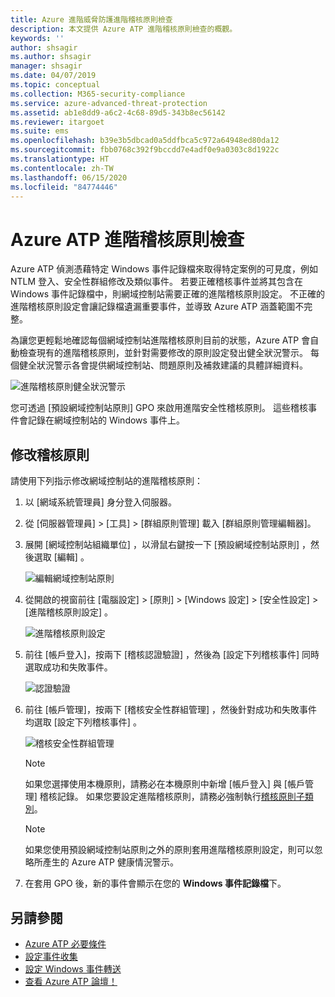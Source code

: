 ```yaml
---
title: Azure 進階威脅防護進階稽核原則檢查
description: 本文提供 Azure ATP 進階稽核原則檢查的概觀。
keywords: ''
author: shsagir
ms.author: shsagir
manager: shsagir
ms.date: 04/07/2019
ms.topic: conceptual
ms.collection: M365-security-compliance
ms.service: azure-advanced-threat-protection
ms.assetid: ab1e8dd9-a6c2-4c68-89d5-343b8ec56142
ms.reviewer: itargoet
ms.suite: ems
ms.openlocfilehash: b39e3b5dbcad0a5ddfbca5c972a64948ed80da12
ms.sourcegitcommit: fbb0768c392f9bccdd7e4adf0e9a0303c8d1922c
ms.translationtype: HT
ms.contentlocale: zh-TW
ms.lasthandoff: 06/15/2020
ms.locfileid: "84774446"
---
```

# <a name="azure-atp-advanced-audit-policy-check"></a>Azure ATP 進階稽核原則檢查

Azure ATP 偵測憑藉特定 Windows 事件記錄檔來取得特定案例的可見度，例如 NTLM 登入、安全性群組修改及類似事件。 若要正確稽核事件並將其包含在 Windows 事件記錄檔中，則網域控制站需要正確的進階稽核原則設定。 不正確的進階稽核原則設定會讓記錄檔遺漏重要事件，並導致 Azure ATP 涵蓋範圍不完整。

為讓您更輕鬆地確認每個網域控制站進階稽核原則目前的狀態，Azure ATP 會自動檢查現有的進階稽核原則，並針對需要修改的原則設定發出健全狀況警示。 每個健全狀況警示各會提供網域控制站、問題原則及補救建議的具體詳細資料。

![進階稽核原則健全狀況警示](media/atp-health-alert-audit.png)


您可透過 [預設網域控制站原則]  GPO 來啟用進階安全性稽核原則。 這些稽核事件會記錄在網域控制站的 Windows 事件上。 

## <a name="modify-audit-policies"></a>修改稽核原則 

請使用下列指示修改網域控制站的進階稽核原則：

1. 以 [網域系統管理員]  身分登入伺服器。
2. 從 [伺服器管理員]   > [工具]   > [群組原則管理]  載入 [群組原則管理編輯器]。 
3. 展開 [網域控制站組織單位]  ，以滑鼠右鍵按一下 [預設網域控制站原則]  ，然後選取 [編輯]  。 

    ![編輯網域控制站原則](media/atp-advanced-audit-policy-check-step-1.png)

4. 從開啟的視窗前往 [電腦設定]   > [原則]   > [Windows 設定]   > [安全性設定]   > [進階稽核原則設定]  。

    ![進階稽核原則設定](media/atp-advanced-audit-policy-check-step-2.png)

5. 前往 [帳戶登入]，按兩下 [稽核認證驗證]  ，然後為 [設定下列稽核事件]  同時選取成功和失敗事件。 

    ![認證驗證](media/atp-advanced-audit-policy-check-step-3.png)

6. 前往 [帳戶管理]，按兩下 [稽核安全性群組管理]  ，然後針對成功和失敗事件均選取 [設定下列稽核事件]  。

    ![稽核安全性群組管理](media/atp-advanced-audit-policy-check-step-4.png)

    > [!NOTE]
    > 如果您選擇使用本機原則，請務必在本機原則中新增 [帳戶登入]  與 [帳戶管理]  稽核記錄。 如果您要設定進階稽核原則，請務必強制執行[稽核原則子類別](https://docs.microsoft.com/windows/security/threat-protection/security-policy-settings/audit-force-audit-policy-subcategory-settings-to-override)。
    
    > [!NOTE] 
    > 如果您使用預設網域控制站原則之外的原則套用進階稽核原則設定，則可以忽略所產生的 Azure ATP 健康情況警示。 

7. 在套用 GPO 後，新的事件會顯示在您的 **Windows 事件記錄檔**下。

## <a name="see-also"></a>另請參閱
- [Azure ATP 必要條件](atp-prerequisites.md)
- [設定事件收集](configure-event-collection.md)
- [設定 Windows 事件轉送](configure-event-forwarding.md)
- [查看 Azure ATP 論壇！](https://aka.ms/azureatpcommunity)
